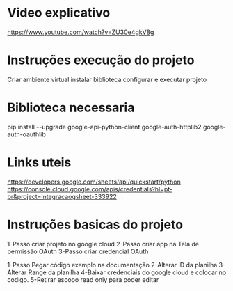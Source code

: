 # Video explicativo
https://www.youtube.com/watch?v=ZU30e4gkV8g


# Instruções execução do projeto
Criar ambiente virtual
instalar biblioteca
configurar e executar projeto

# Biblioteca necessaria
pip install --upgrade google-api-python-client google-auth-httplib2 google-auth-oauthlib

# Links uteis
https://developers.google.com/sheets/api/quickstart/python
https://console.cloud.google.com/apis/credentials?hl=pt-br&project=integracaogsheet-333922


# Instruções basicas do projeto
1-Passo criar projeto no google cloud
2-Passo criar app na Tela de permissão OAuth
3-Passo criar credencial OAuth

1-Passo Pegar código exemplo na documentação
2-Alterar ID da planilha
3-Alterar Range da planilha
4-Baixar credenciais do google cloud e colocar no codigo.
5-Retirar escopo read only para poder editar